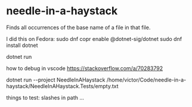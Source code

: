 # needle-in-a-haystack
Finds all occurrences of the base name of a file in that file.

I did this on Fedora:
sudo dnf copr enable @dotnet-sig/dotnet
sudo dnf install dotnet

dotnet run


how to debug in vscode https://stackoverflow.com/a/70283792

dotnet run --project NeedleInAHaystack /home/victor/Code/needle-in-a-haystack/NeedleInAHaystack.Tests/empty.txt

things to test:
slashes in path
...